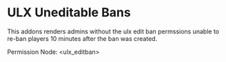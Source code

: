 ULX Uneditable Bans
===================
This addons renders admins without the ulx edit ban permssions unable to re-ban players 10 minutes after the ban was created.

Permission Node:
<ulx_editban>